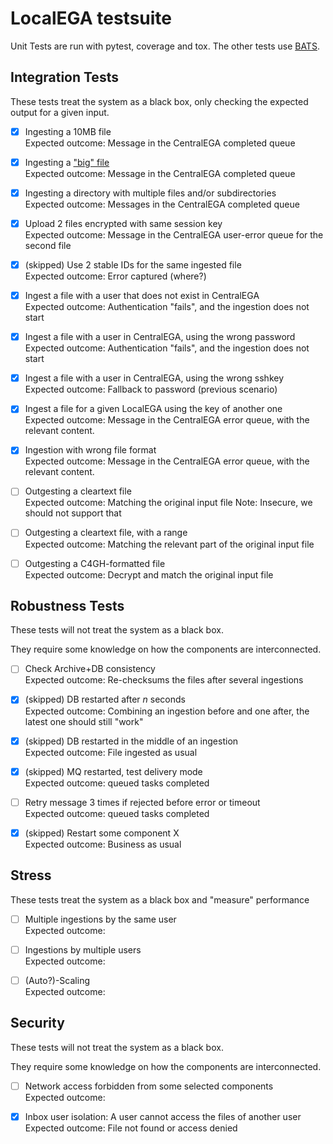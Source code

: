 # LocalEGA testsuite

Unit Tests are run with pytest, coverage and tox.
The other tests use [BATS](https://github.com/bats-core/bats-core).

## Integration Tests

These tests treat the system as a black box, only checking the expected output for a given input.

- [x] Ingesting a 10MB file<br/>
      Expected outcome: Message in the CentralEGA completed queue
  
- [x] Ingesting a ["big" file](integration/ingestion.bats#L73-L76)<br/>
      Expected outcome: Message in the CentralEGA completed queue

- [x] Ingesting a directory with multiple files and/or subdirectories<br/>
      Expected outcome: Messages in the CentralEGA completed queue

- [x] Upload 2 files encrypted with same session key<br/>
	Expected outcome: Message in the CentralEGA user-error queue for the second file

- [x] (skipped) Use 2 stable IDs for the same ingested file<br/>
      Expected outcome: Error captured (where?)

- [x] Ingest a file with a user that does not exist in CentralEGA<br/>
      Expected outcome: Authentication "fails", and the ingestion does not start

- [x] Ingest a file with a user in CentralEGA, using the wrong password<br/>
      Expected outcome: Authentication "fails", and the ingestion does not start

- [x] Ingest a file with a user in CentralEGA, using the wrong sshkey<br/>
      Expected outcome: Fallback to password (previous scenario)

- [x] Ingest a file for a given LocalEGA using the key of another one<br/>
      Expected outcome: Message in the CentralEGA error queue, with the relevant content.

- [x] Ingestion with wrong file format<br/>
      Expected outcome: Message in the CentralEGA error queue, with the relevant content.

- [ ] Outgesting a cleartext file<br/>
      Expected outcome: Matching the original input file
	  Note: Insecure, we should not support that

- [ ] Outgesting a cleartext file, with a range<br/>
      Expected outcome: Matching the relevant part of the original input file

- [ ] Outgesting a C4GH-formatted file<br/>
      Expected outcome: Decrypt and match the original input file

## Robustness Tests

These tests will not treat the system as a black box.

They require some knowledge on how the components are interconnected.

- [ ] Check Archive+DB consistency<br/>
      Expected outcome: Re-checksums the files after several ingestions

- [x] (skipped) DB restarted after *n* seconds<br/>
      Expected outcome: Combining an ingestion before and one after, the latest one should still "work"

- [x] (skipped) DB restarted in the middle of an ingestion<br/>
      Expected outcome: File ingested as usual

- [x] (skipped) MQ restarted, test delivery mode<br/>
      Expected outcome: queued tasks completed

- [ ] Retry message 3 times if rejected before error or timeout<br/>
      Expected outcome: queued tasks completed

- [x] (skipped) Restart some component X<br/>
      Expected outcome: Business as usual

## Stress

These tests treat the system as a black box and "measure" performance

- [ ] Multiple ingestions by the same user<br/>
      Expected outcome: 

- [ ] Ingestions by multiple users<br/>
      Expected outcome: 

- [ ] (Auto?)-Scaling<br/>
       Expected outcome: 
  
## Security

These tests will not treat the system as a black box.

They require some knowledge on how the components are interconnected.

- [ ] Network access forbidden from some selected components<br/>
      Expected outcome: 
  
- [x] Inbox user isolation: A user cannot access the files of another user<br/>
      Expected outcome: File not found or access denied


